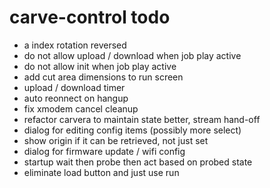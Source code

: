 # carve-control todo

- a index rotation reversed
- do not allow upload / download when job play active
- do not allow init when job play active
- add cut area dimensions to run screen
- upload / download timer
- auto reonnect on hangup
- fix xmodem cancel cleanup
- refactor carvera to maintain state better, stream hand-off
- dialog for editing config items (possibly more select)
- show origin if it can be retrieved, not just set
- dialog for firmware update / wifi config
- startup wait then probe then act based on probed state
- eliminate load button and just use run
